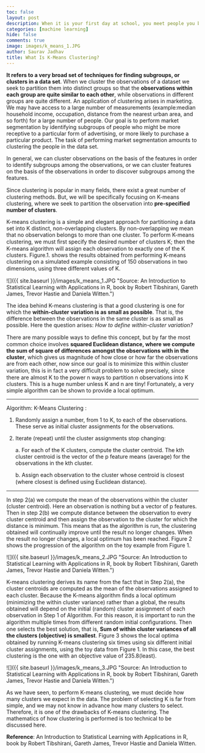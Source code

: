 ```yaml
---
toc: false
layout: post
description: When it is your first day at school, you meet people you barely know and after spending days, you become friends with some of them, based on similarities. Clustering is exactly this.
categories: [machine learning]
hide: false
comments: true
image: images/k_means_1.JPG
author: Saurav Jadhav
title: What Is K-Means Clustering?
---
```


**It refers to a very broad set of techniques for finding subgroups, or clusters in a data set**. When we cluster the observations of a dataset we seek to partition them into distinct groups so that the **observations within each group are quite similar to each other**, while observations in different groups are quite different. An application of clustering arises in marketing. We may have access to a large number of measurements (example:median household income, occupation, distance from the nearest urban area, and so forth) for a large number of people. Our goal is to perform market segmentation by identifying subgroups of people who might be more receptive to a particular form of advertising, or more likely to purchase a particular product. The task of performing market segmentation amounts to clustering the people in the data set.

In general, we can cluster observations on the basis of the features in order to identify subgroups among the observations, or we can cluster features on the basis of the observations in order to discover subgroups among the features.

Since clustering is popular in many ﬁelds, there exist a great number of clustering methods. But, we will be specifically focusing on K-means clustering, where we seek to partition the observation into **pre-specified number of clusters**.

K-means clustering is a simple and elegant approach for partitioning a data set into K distinct, non-overlapping clusters. By non-overlapping we mean that no observation belongs to more than one cluster. To perform K-means clustering, we must ﬁrst specify the desired number of clusters K; then the K-means algorithm will assign each observation to exactly one of the K clusters. Figure.1. shows the results obtained from performing K-means clustering on a simulated example consisting of 150 observations in two dimensions, using three diﬀerent values of K.

![]({{ site.baseurl }}/images/k_means_1.JPG "Source: An Introduction to Statistical Learning with Applications in R, book by Robert Tibshirani, Gareth James, Trevor Hastie and Daniela Witten.")

The idea behind K-means clustering is that a good clustering is one for which the **within-cluster variation is as small as possible**. That is, the difference between the observations in the same cluster is as small as possible. Here the question arises: *How to define within-cluster variation?*

There are many possible ways to deﬁne this concept, but by far the most common choice involves **squared Euclidean distance, where we compute the sum of square of differences amongst the observations with in the cluster**, which gives us magnitude of how close or how far the observations are from each other, now since our goal is to minimize this within cluster variation, this is in fact a very diﬃcult problem to solve precisely, since there are almost K to the power n ways to partition n observations into K clusters. This is a huge number unless K and n are tiny! Fortunately, a very simple algorithm can be shown to provide a local optimum.

___________________________________________________________________________________________________________________________________________________________________________
Algorithm: K-Means Clustering :
            
1. Randomly assign a number, from 1 to K, to each of the observations. These serve as initial cluster assignments for the observations.
            
2. Iterate (repeat) until the cluster assignments stop changing:

    a. For each of the K clusters, compute the cluster centroid. The kth cluster centroid is the vector of the p feature means (average) for the observations in the kth cluster.

    b. Assign each observation to the cluster whose centroid is closest (where closest is deﬁned using Euclidean distance).
    
______________________________________________________________________________________________________________________________________________________________________________        
In step 2(a) we compute the mean of the observations within the cluster (cluster centroid). Here an observation is nothing but a vector of p features. Then in step 2(b) we compute distance between the observation to every cluster centroid and then assign the observation to the cluster for which the distance is minimum. This means that as the algorithm is run, the clustering obtained will continually improve until the result no longer changes. When the result no longer changes, a local optimum has been reached. Figure 2 shows the progression of the algorithm on the toy example from Figure 1.

![]({{ site.baseurl }}/images/k_means_2.JPG "Source: An Introduction to Statistical Learning with Applications in R, book by Robert Tibshirani, Gareth James, Trevor Hastie and Daniela Witten.")

K-means clustering derives its name from the fact that in Step 2(a), the cluster centroids are computed as the mean of the observations assigned to each cluster. Because the K-means algorithm ﬁnds a local optimum (minimizing the within cluster variance) rather than a global, the results obtained will depend on the initial (random) cluster assignment of each observation in Step 1 of Algorithm. For this reason, it is important to run the algorithm multiple times from diﬀerent random initial conﬁgurations. Then one selects the best solution, that is, **Sum of within cluster variances of all the clusters (objective) is smallest**. Figure 3 shows the local optima obtained by running K-means clustering six times using six diﬀerent initial cluster assignments, using the toy data from Figure 1. In this case, the best clustering is the one with an objective value of 235.8(least).

![]({{ site.baseurl }}/images/k_means_3.JPG "Source: An Introduction to Statistical Learning with Applications in R, book by Robert Tibshirani, Gareth James, Trevor Hastie and Daniela Witten.")

As we have seen, to perform K-means clustering, we must decide how many clusters we expect in the data. The problem of selecting K is far from simple, and we may not know in advance how many clusters to select. Therefore, it is one of the drawbacks of K-means clustering. The mathematics of how clustering is performed is too technical to be discussed here.

**Reference**: An Introduction to Statistical Learning with Applications in R, book by Robert Tibshirani, Gareth James, Trevor Hastie and Daniela Witten.
